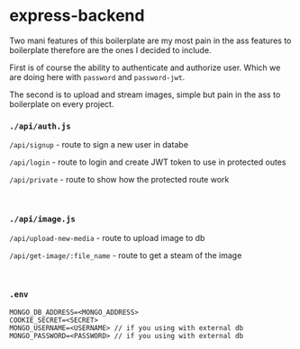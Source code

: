 # express-backend 
Two mani features of this boilerplate are my most pain in the ass features to boilerplate therefore are the ones I decided to include. 

First is of course the ability to authenticate and authorize user. Which we are doing here with `password` and `password-jwt`.

The second is to upload and stream images, simple but pain in the ass to boilerplate on every project.



### `./api/auth.js`
`/api/signup` - route to sign a new user in databe

`/api/login` - route to login and create JWT token to use in protected outes

`/api/private` - route to show how the protected route work

<br>

### `./api/image.js`
`/api/upload-new-media` - route to upload image to db

`/api/get-image/:file_name` - route to get a steam of the image

<br>

### `.env` 

```
MONGO_DB_ADDRESS=<MONGO_ADDRESS>
COOKIE_SECRET=<SECRET>
MONGO_USERNAME=<USERNAME> // if you using with external db
MONGO_PASSWORD=<PASSWORD> // if you using with external db
```


